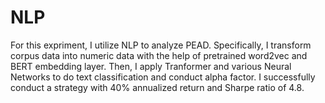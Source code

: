 # NLP
For this expriment, I utilize NLP to analyze PEAD. Specifically, I transform corpus data into numeric data with the help of pretrained word2vec and BERT embedding layer. Then, I apply Tranformer and various Neural Networks to do text classification and conduct alpha factor. I successfully conduct a strategy with 40% annualized return and Sharpe ratio of 4.8.
